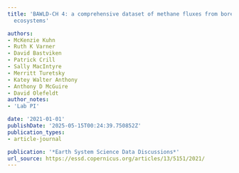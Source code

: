 ```yaml
---
title: 'BAWLD-CH 4: a comprehensive dataset of methane fluxes from boreal and arctic
  ecosystems'

authors:
- McKenzie Kuhn
- Ruth K Varner
- David Bastviken
- Patrick Crill
- Sally MacIntyre
- Merritt Turetsky
- Katey Walter Anthony
- Anthony D McGuire
- David Olefeldt
author_notes:
- 'Lab PI'

date: '2021-01-01'
publishDate: '2025-05-15T00:24:39.750852Z'
publication_types:
- article-journal

publication: '*Earth System Science Data Discussions*'
url_source: https://essd.copernicus.org/articles/13/5151/2021/
---
```

